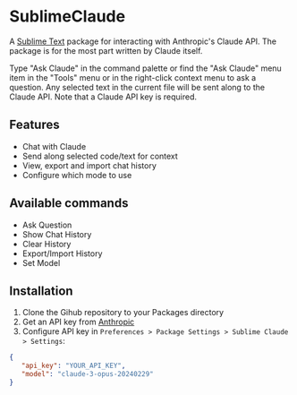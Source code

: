 # SublimeClaude

A [Sublime Text](http://www.sublimetext.com) package for interacting with Anthropic's Claude API. The package is for the most part written by Claude itself.

Type "Ask Claude" in the command palette or find the "Ask Claude" menu item in the "Tools" menu or in the right-click context menu to ask a question. Any selected text in the current file will be sent along to the Claude API. Note that a Claude API key is required.

## Features

- Chat with Claude
- Send along selected code/text for context
- View, export and import chat history
- Configure which mode to use

## Available commands

- Ask Question
- Show Chat History
- Clear History
- Export/Import History
- Set Model

## Installation

1. Clone the Gihub repository to your Packages directory
2. Get an API key from [Anthropic](https://console.anthropic.com/)
3. Configure API key in `Preferences > Package Settings > Sublime Claude > Settings`:
```json
{
   "api_key": "YOUR_API_KEY",
   "model": "claude-3-opus-20240229"
}

